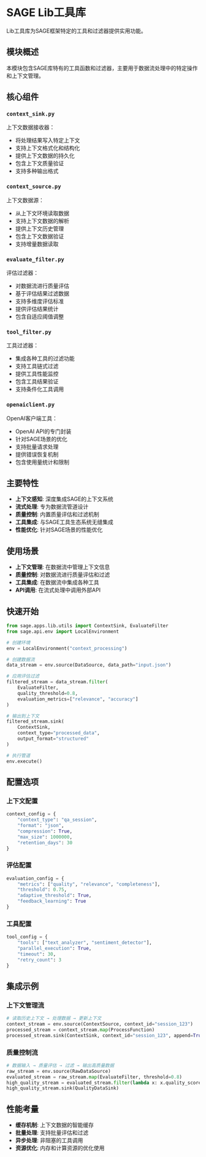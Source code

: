 # SAGE Lib工具库

Lib工具库为SAGE框架特定的工具和过滤器提供实用功能。

## 模块概述

本模块包含SAGE库特有的工具函数和过滤器，主要用于数据流处理中的特定操作和上下文管理。

## 核心组件

### `context_sink.py`
上下文数据接收器：
- 将处理结果写入特定上下文
- 支持上下文格式化和结构化
- 提供上下文数据的持久化
- 包含上下文质量验证
- 支持多种输出格式

### `context_source.py`
上下文数据源：
- 从上下文环境读取数据
- 支持上下文数据的解析
- 提供上下文历史管理
- 包含上下文数据验证
- 支持增量数据读取

### `evaluate_filter.py`
评估过滤器：
- 对数据流进行质量评估
- 基于评估结果过滤数据
- 支持多维度评估标准
- 提供评估结果统计
- 包含自适应阈值调整

### `tool_filter.py`
工具过滤器：
- 集成各种工具的过滤功能
- 支持工具链式过滤
- 提供工具性能监控
- 包含工具结果验证
- 支持条件化工具调用

### `openaiclient.py`
OpenAI客户端工具：
- OpenAI API的专门封装
- 针对SAGE场景的优化
- 支持批量请求处理
- 提供错误恢复机制
- 包含使用量统计和限制

## 主要特性

- **上下文感知**: 深度集成SAGE的上下文系统
- **流式处理**: 专为数据流管道设计
- **质量控制**: 内置质量评估和过滤机制
- **工具集成**: 与SAGE工具生态系统无缝集成
- **性能优化**: 针对SAGE场景的性能优化

## 使用场景

- **上下文管理**: 在数据流中管理上下文信息
- **质量控制**: 对数据流进行质量评估和过滤
- **工具集成**: 在数据流中集成各种工具
- **API调用**: 在流式处理中调用外部API

## 快速开始

```python
from sage.apps.lib.utils import ContextSink, EvaluateFilter
from sage.api.env import LocalEnvironment

# 创建环境
env = LocalEnvironment("context_processing")

# 创建数据流
data_stream = env.source(DataSource, data_path="input.json")

# 应用评估过滤
filtered_stream = data_stream.filter(
    EvaluateFilter,
    quality_threshold=0.8,
    evaluation_metrics=["relevance", "accuracy"]
)

# 输出到上下文
filtered_stream.sink(
    ContextSink,
    context_type="processed_data",
    output_format="structured"
)

# 执行管道
env.execute()
```

## 配置选项

### 上下文配置
```python
context_config = {
    "context_type": "qa_session",
    "format": "json",
    "compression": True,
    "max_size": 1000000,
    "retention_days": 30
}
```

### 评估配置
```python
evaluation_config = {
    "metrics": ["quality", "relevance", "completeness"],
    "threshold": 0.75,
    "adaptive_threshold": True,
    "feedback_learning": True
}
```

### 工具配置
```python
tool_config = {
    "tools": ["text_analyzer", "sentiment_detector"],
    "parallel_execution": True,
    "timeout": 30,
    "retry_count": 3
}
```

## 集成示例

### 上下文管理流
```python
# 读取历史上下文 → 处理数据 → 更新上下文
context_stream = env.source(ContextSource, context_id="session_123")
processed_stream = context_stream.map(ProcessFunction)
processed_stream.sink(ContextSink, context_id="session_123", append=True)
```

### 质量控制流
```python
# 数据输入 → 质量评估 → 过滤 → 输出高质量数据
raw_stream = env.source(RawDataSource)
evaluated_stream = raw_stream.map(EvaluateFilter, threshold=0.8)
high_quality_stream = evaluated_stream.filter(lambda x: x.quality_score > 0.9)
high_quality_stream.sink(QualityDataSink)
```

## 性能考量

- **缓存机制**: 上下文数据的智能缓存
- **批量处理**: 支持批量评估和过滤
- **异步处理**: 非阻塞的工具调用
- **资源优化**: 内存和计算资源的优化使用
